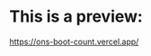 # This is a preview:
<a href="https://ons-boot-count.vercel.app/" target="_blank">https://ons-boot-count.vercel.app/</a>